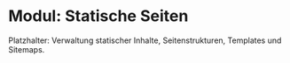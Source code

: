 # Modul: Statische Seiten

Platzhalter: Verwaltung statischer Inhalte, Seitenstrukturen, Templates und Sitemaps.
